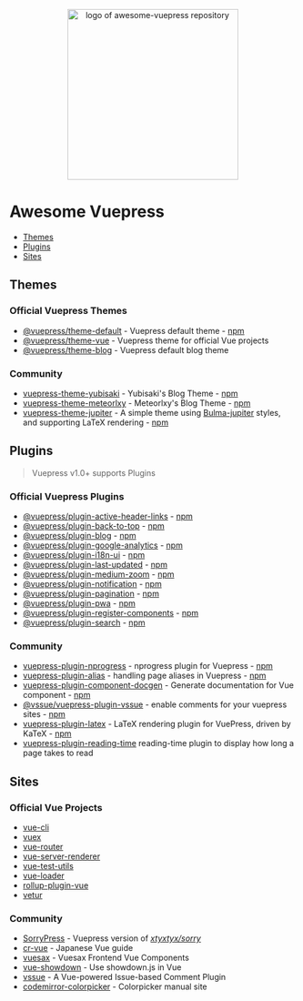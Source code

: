 <p align="center">
  <img width="300" src="./logo.png" alt="logo of awesome-vuepress repository">
</p>

# Awesome Vuepress

- [Themes](#themes)
- [Plugins](#plugins)
- [Sites](#sites)

## Themes

### Official Vuepress Themes

- [@vuepress/theme-default](https://github.com/vuejs/vuepress/tree/master/packages/%40vuepress/theme-default) - Vuepress default theme - [npm](https://www.npmjs.com/package/@vuepress/theme-default)
- [@vuepress/theme-vue](https://github.com/vuejs/vuepress/tree/master/packages/%40vuepress/theme-vue) - Vuepress theme for official Vue projects
- [@vuepress/theme-blog](https://github.com/vuejs/vuepress/tree/master/packages/%40vuepress/theme-blog) - Vuepress default blog theme

### Community

- [vuepress-theme-yubisaki](https://github.com/Bloss/vuepress-theme-yubisaki) - Yubisaki's Blog Theme - [npm](https://www.npmjs.com/package/vuepress-theme-yubisaki)
- [vuepress-theme-meteorlxy](https://github.com/meteorlxy/vuepress-theme-meteorlxy) - Meteorlxy's Blog Theme - [npm](https://www.npmjs.com/package/vuepress-theme-meteorlxy)
- [vuepress-theme-jupiter](https://github.com/zlliang/vuepress-theme-jupiter) - A simple theme using [Bulma-jupiter](https://github.com/zlliang/bulma-jupiter) styles, and supporting LaTeX rendering - [npm](https://www.npmjs.com/package/vuepress-theme-jupiter)

## Plugins

> Vuepress v1.0+ supports Plugins

### Official Vuepress Plugins

- [@vuepress/plugin-active-header-links](https://github.com/vuejs/vuepress/tree/master/packages/%40vuepress/plugin-active-header-links) - [npm](https://www.npmjs.com/package/@vuepress/plugin-active-header-links)
- [@vuepress/plugin-back-to-top](https://github.com/vuejs/vuepress/tree/master/packages/%40vuepress/plugin-back-to-top) - [npm](https://www.npmjs.com/package/@vuepress/plugin-back-to-top)
- [@vuepress/plugin-blog](https://github.com/vuejs/vuepress/tree/master/packages/%40vuepress/plugin-blog) - [npm](https://www.npmjs.com/package/@vuepress/plugin-blog)
- [@vuepress/plugin-google-analytics](https://github.com/vuejs/vuepress/tree/master/packages/%40vuepress/plugin-google-analytics) - [npm](https://www.npmjs.com/package/@vuepress/plugin-google-analytics)
- [@vuepress/plugin-i18n-ui](https://github.com/vuejs/vuepress/tree/master/packages/%40vuepress/plugin-i18n-ui) - [npm](https://www.npmjs.com/package/@vuepress/plugin-i18n-ui)
- [@vuepress/plugin-last-updated](https://github.com/vuejs/vuepress/tree/master/packages/%40vuepress/plugin-last-updated) - [npm](https://www.npmjs.com/package/@vuepress/plugin-last-updated)
- [@vuepress/plugin-medium-zoom](https://github.com/vuejs/vuepress/tree/master/packages/%40vuepress/plugin-medium-zoom) - [npm](https://www.npmjs.com/package/@vuepress/plugin-medium-zoom)
- [@vuepress/plugin-notification](https://github.com/vuejs/vuepress/tree/master/packages/%40vuepress/plugin-notification) - [npm](https://www.npmjs.com/package/@vuepress/plugin-notification)
- [@vuepress/plugin-pagination](https://github.com/vuejs/vuepress/tree/master/packages/%40vuepress/plugin-pagination) - [npm](https://www.npmjs.com/package/@vuepress/plugin-pagination)
- [@vuepress/plugin-pwa](https://github.com/vuejs/vuepress/tree/master/packages/%40vuepress/plugin-pwa) - [npm](https://www.npmjs.com/package/@vuepress/plugin-pwa)
- [@vuepress/plugin-register-components](https://github.com/vuejs/vuepress/tree/master/packages/%40vuepress/plugin-register-components) - [npm](https://www.npmjs.com/package/@vuepress/plugin-register-components)
- [@vuepress/plugin-search](https://github.com/vuejs/vuepress/tree/master/packages/%40vuepress/plugin-search) - [npm](https://www.npmjs.com/package/@vuepress/plugin-search)

### Community

- [vuepress-plugin-nprogress](https://github.com/meteorlxy/vuepress-plugin-nprogress) - nprogress plugin for Vuepress - [npm](https://www.npmjs.com/package/vuepress-plugin-nprogress)
- [vuepress-plugin-alias](https://github.com/vaniyokk/vuepress-plugin-alias) - handling page aliases in Vuepress - [npm](https://www.npmjs.com/package/vuepress-plugin-alias)
- [vuepress-plugin-component-docgen](https://github.com/youngtailors/vuepress-plugin-component-docgen) - Generate documentation for Vue component - [npm](https://www.npmjs.com/package/vuepress-plugin-component-docgen)
- [@vssue/vuepress-plugin-vssue](https://vssue.js.org/guide/vuepress.html) - enable comments for your vuepress sites - [npm](https://www.npmjs.com/package/@vssue/vuepress-plugin-vssue)
- [vuepress-plugin-latex](https://github.com/zlliang/vuepress-plugin-latex) - LaTeX rendering plugin for VuePress, driven by KaTeX - [npm](https://www.npmjs.com/package/vuepress-plugin-latex)
- [vuepress-plugin-reading-time](https://github.com/darrenjennings/vuepress-plugin-reading-time) reading-time plugin to display how long a page takes to read

## Sites

### Official Vue Projects

- [vue-cli](https://cli.vuejs.org)
- [vuex](https://vuex.vuejs.org)
- [vue-router](https://router.vuejs.org)
- [vue-server-renderer](https://ssr.vuejs.org)
- [vue-test-utils](https://vue-test-utils.vuejs.org)
- [vue-loader](https://vue-loader.vuejs.org)
- [rollup-plugin-vue](https://rollup-plugin-vue.vuejs.org)
- [vetur](https://vuejs.github.io/vetur)

### Community

- [SorryPress](https://github.com/fritx/SorryPress) - Vuepress version of [_xtyxtyx/sorry_](https://github.com/xtyxtyx/sorry)
- [cr-vue](https://cr-vue.mio3io.com) - Japanese Vue guide
- [vuesax](https://lusaxweb.github.io/vuesax) - Vuesax Frontend Vue Components
- [vue-showdown](https://vue-showdown.js.org) - Use showdown.js in Vue
- [vssue](https://vssue.js.org) - A Vue-powered Issue-based Comment Plugin
- [codemirror-colorpicker](https://easylogic.github.io/codemirror-colorpicker/) - Colorpicker manual site
